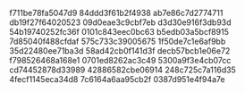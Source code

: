 f711be78fa5047d9
84ddd3f61b2f4938
ab7e86c7d2774711
db19f27f64020523
09d0eae3c9cbf7eb
d3d30e916f3db93d
54b19740252fc36f
0101c843eec0bc63
b5edb03a5bcf8915
7d85040f488cfdaf
575c733c39005675
1f50de7c1e6af9bb
35d22480ee71ba3d
58ad42cb0f141d3f
decb57bcb1e06e72
f798526468a168e1
0701ed8262ac3c49
5300a9f3e4cb07cc
cd74452878d33989
42886582cbe06914
248c725c7a116d35
4fecf1145eca34d8
7c6164a6aa95cb2f
0387d951e4f94a7e
